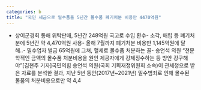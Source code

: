 ```yaml
---
categories: b
title: "국민 세금으로 밀수품을 5년간 몰수품 폐기처분 비용만 4470억원"
---
```

- 상이군경회 통해 위탁판매, 5년간 248억원 국고로 수입 환수- 소각, 매립 등 폐기처분에 5년간 약 4,470억원 사용- 올해 7월까지 폐기처분 비용만 1,145억원에 달해..- 밀수업자 벌금 65억원에 그쳐, 혈세로 몰수품 처분하는 꼴- 송언석 의원 “천문학적인 금액의 몰수품 처분비용을 원인 제공자에게 강제징수하는 등 방안 강구해야”[김현주 기자]국민의힘 송언석 의원(국회 기획재정위원회 소속)이 관세청으로 받은 자료를 분석한 결과, 지난 5년 동안(2017년~2021년) 밀수범죄로 인해 몰수된 물품의 처분비용으로만 약 4,4